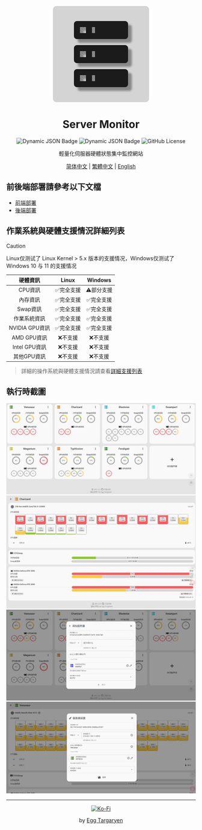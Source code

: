 <div align="center">

![Server Monitor Logo](../../icon/Server_Monitor.svg)

</div>

<div align="center">

# Server Monitor

</div>

<div align="center">

![Dynamic JSON Badge](https://img.shields.io/badge/dynamic/json?url=https%3A%2F%2Fraw.githubusercontent.com%2Fdzxrly%2Fserver-monitor%2Ffrontend%2Fpackage.json&query=%24.version&prefix=V&style=flat-square&label=Frontend%20Version&color=8ac926) ![Dynamic JSON Badge](https://img.shields.io/badge/dynamic/json?url=https%3A%2F%2Fraw.githubusercontent.com%2Fdzxrly%2Fserver-monitor%2Fbackend%2Finfo.json&query=%24.version&prefix=V&style=flat-square&label=Backend%20Version&color=ffca3a) ![GitHub License](https://img.shields.io/github/license/dzxrly/server-monitor?style=flat-square&label=License&color=ff595e)

</div>

<div align="center">

輕量化伺服器硬體狀態集中監控網站

</div>

<div align="center">

[简体中文](../../docs/zh-CN/README.md) | [繁體中文](../../docs/zh-TW/README.md) | [English](../../README.md)

</div>

## 前後端部署請參考以下文檔

- [前端部署](https://github.com/dzxrly/server-monitor/blob/frontend/docs/zh-TW/README.md)
- [後端部署](https://github.com/dzxrly/server-monitor/blob/backend/docs/zh-TW/README.md)

## 作業系統與硬體支援情況詳細列表

> [!CAUTION]
> 
> Linux仅测试了 Linux Kernel > 5.x 版本的支援情况，Windows仅测试了Windows 10 与 11 的支援情况

<div align="center">

|    硬體資訊    |   Linux   |  Windows  |
| :------------: | :-------: | :-------: |
|    CPU資訊     | ✅完全支援 | ⚠️部分支援 |
|    內存資訊    | ✅完全支援 | ✅完全支援 |
|    Swap資訊    | ✅完全支援 | ✅完全支援 |
|  作業系統資訊  | ✅完全支援 | ✅完全支援 |
| NVIDIA GPU資訊 | ✅完全支援 | ✅完全支援 |
|  AMD GPU資訊   |  ❌不支援  |  ❌不支援  |
| Intel GPU資訊  |  ❌不支援  |  ❌不支援  |
|  其他GPU資訊   |  ❌不支援  |  ❌不支援  |

</div >

> 詳細的操作系統與硬體支援情況請查看[詳細支援列表](./HardwareSupportList.md)

## 執行時截圖

<div align="center">

![main page](../../img/zh-TW/main_page.jpeg)
![server  details](../../img/zh-TW/server_details.jpeg)
![add server](../../img/zh-TW/add_server.jpeg)
![server edit](../../img/zh-TW/server_edit.jpeg)

</div>

---

<div align="center">

[![Ko-Fi](https://img.shields.io/badge/Ko--fi-F16061?style=for-the-badge&logo=ko-fi&logoColor=white)](https://ko-fi.com/eggtargaryen)

</div>

<div align="center">

by [Egg Targaryen](https://eggtargaryen.com)

</div>
